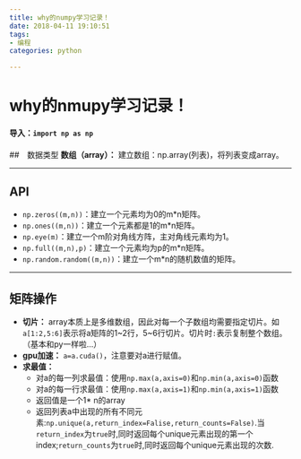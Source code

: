 ```yaml
---
title: why的numpy学习记录！
date: 2018-04-11 19:10:51
tags:
- 编程
categories: python

---
```


# why的nmupy学习记录！

#### 导入：`import np as np`
##　数据类型
**数组（array）：** 建立数组：np.array(列表)，将列表变成array。

***

## API
* `np.zeros((m,n))`：建立一个元素均为0的m*n矩阵。
* `np.ones((m,n))`：建立一个元素都是1的m*n矩阵。
* `np.eye(m)`：建立一个m阶对角线方阵，主对角线元素均为1。
* `np.full((m,n),p)`：建立一个元素均为p的m*n矩阵。
* `np.random.random((m,n))`：建立一个m*n的随机数值的矩阵。

***

## 矩阵操作
* **切片：** array本质上是多维数组，因此对每一个子数组均需要指定切片。如`a[1:2,5:6]`表示将a矩阵的1~2行，5~6行切片。切片时`:`表示复制整个数组。（基本和py一样啦...）
* **gpu加速：** `a=a.cuda()`，注意要对a进行赋值。
* **求最值：**
    * 对a的每一列求最值：使用`np.max(a,axis=0)`和`np.min(a,axis=0)`函数
    * 对a的每一行求最值：使用`np.max(a,axis=1)`和`np.min(a,axis=1)`函数
    * 返回值是一个1* n的array
    * 返回列表a中出现的所有不同元素:`np.unique(a,return_index=Falise,return_counts=False)`.当`return_index`为`true`时,同时返回每个unique元素出现的第一个index;`return_counts`为`true`时,同时返回每个unique元素出现的次数.
    